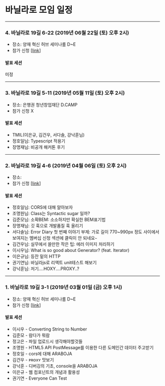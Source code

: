 # 바닐라로 모임 일정

---

### 4. 바닐라로 19길 6-22 (2019년 06월 22일 (토) 오후 2시)

- 장소: 양재 혁신 허브 세미나룸 D~E
- 참가 신청 [[link](https://www.meetup.com/awskrug/events/243728154/)]

#### 발표 세션

미정

---

### 3. 바닐라로 19길 5-11 (2019년 05월 11일 (토) 오후 2시)

- 장소: 은행권 청년창업재단  D.CAMP
- 참가 신청 X

#### 발표 세션

- TMIL(이은규, 김건우, 서다솔, 강낙훈님)
- 정호일님: Typescript 적용기
- 장명재님: 비공개 해커톤 후기

---

### 2. 바닐라로 19길 4-6 (2019년 04월 06일 (토) 오후 2시)

- 장소: 
- 참가 신청 [[link](https://festa.io/events/230)]

#### 발표 세션

- 정호일님: CORS에 대해 알아보자
- 조명원님: Class는 Syntactic sugar 일까?
- 김준모님: 소확BEM: 소소하지만 확실한 BEM표기법
- 장명재님: 깃 훅으로 개발품질 훅 올리기 
- 서다솔님: Error Diary 첫 번째 이야기 부제: 가로 길이 770~990px 정도 사이에서 보여지는 멤버십 신청 섹션에 클릭이 안 되네요`~` 
- 김건우님: 실무에서 쓸만한 작은 팁: 에러 이미지 처리하기
- 이시우님: What is so good about Generator? (feat. Iterator)
- 이은규님: 등잔 밑의 HTTP
- 권기연님: 바닐라js로 리액트 unit테스트 해보기
- 강낙훈님: 저기....HOXY....PROXY..?

---

### 1. 바닐라로 19길 3-1 (2019년 03월 01일 (금) 오후 1시)

- 장소: 양재 혁신 허브 세미나룸 D~E
- 참가 신청 [[link](https://festa.io/events/208)]

#### 발표 세션

- 이시우 - Converting String to Number
- 김준모 - 람다가 뭐람
- 정고은 - 파일 업로드시 생각해야할것들
- 조명원 - HTML5 API PostMessage를 이용한 다른 도메인간 데이터 주고받기
- 정호일 - cors에 대해 ARABOJA 
- 김건우 - ᴘʀᴏxʏ 맛보기
- 강낙훈 - 디버깅의 기초, console을 ARABOJA 
- 이은규 - 웹 컴포넌트의 개념과 활용성 
- 권기연 - Everyone Can Test
